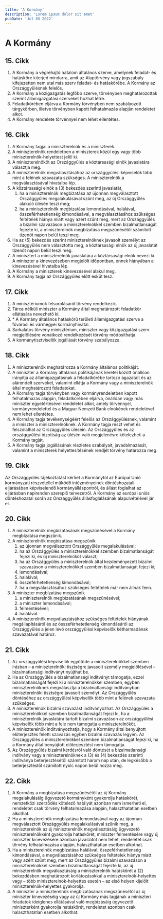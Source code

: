 ```yaml
---
title: 'A Kormány'
description: 'Lorem ipsum dolor sit amet'
pubDate: 'Jul 08 2022'
---
```


# A Kormány

## 15. Cikk
1. A Kormány a végrehajtó hatalom általános szerve, amelynek feladat- és hatásköre kiterjed mindarra, amit az Alaptörvény vagy jogszabály kifejezetten nem utal más szerv feladat- és hatáskörébe. A Kormány az Országgyűlésnek felelős.
2. A Kormány a közigazgatás legfőbb szerve, törvényben meghatározottak szerint államigazgatási szerveket hozhat létre.
3. Feladatkörében eljárva a Kormány törvényben nem szabályozott tárgykörben, illetve törvényben kapott felhatalmazás alapján rendeletet alkot.
4. A Kormány rendelete törvénnyel nem lehet ellentétes.

## 16. Cikk
1. A Kormány tagjai a miniszterelnök és a miniszterek.
2. A miniszterelnök rendeletben a miniszterek közül egy vagy több miniszterelnök-helyettest jelöl ki.
3. A miniszterelnököt az Országgyűlés a köztársasági elnök javaslatára választja meg.
4. A miniszterelnök megválasztásához az országgyűlési képviselők több mint a felének szavazata szükséges. A miniszterelnök a megválasztásával hivatalba lép.
5. A köztársasági elnök a (3) bekezdés szerinti javaslatát,
	1. ha a miniszterelnök megbízatása az újonnan megválasztott Országgyűlés megalakulásával szűnt meg, az új Országgyűlés alakuló ülésén teszi meg;
	2. ha a miniszterelnök megbízatása lemondásával, halálával, összeférhetetlenség kimondásával, a megválasztásához szükséges feltételek hiánya miatt vagy azért szűnt meg, mert az Országgyűlés a bizalmi szavazáson a miniszterelnökkel szemben bizalmatlanságát fejezte ki, a miniszterelnök megbízatása megszűnésétől számított tizenöt napon belül teszi meg.
6. Ha az (5) bekezdés szerint miniszterelnöknek javasolt személyt az Országgyűlés nem választotta meg, a köztársasági elnök az új javaslatát tizenöt napon belül teszi meg.
7. A minisztert a miniszterelnök javaslatára a köztársasági elnök nevezi ki. A miniszter a kinevezésében megjelölt időpontban, ennek hiányában a kinevezésével hivatalba lép.
8. A Kormány a miniszterek kinevezésével alakul meg.
9. A Kormány tagja az Országgyűlés előtt esküt tesz.

## 17. Cikk
1. A minisztériumok felsorolásáról törvény rendelkezik.
2. Tárca nélküli miniszter a Kormány által meghatározott feladatkör ellátására nevezhető ki.
3. \* A Kormány általános hatáskörű területi államigazgatási szerve a fővárosi és vármegyei kormányhivatal.
4. Sarkalatos törvény minisztérium, miniszter vagy közigazgatási szerv megjelölésére vonatkozó rendelkezését törvény módosíthatja.
5. A kormánytisztviselők jogállását törvény szabályozza.

## 18. Cikk
1. A miniszterelnök meghatározza a Kormány általános politikáját.
2. A miniszter a Kormány általános politikájának keretei között önállóan irányítja az államigazgatásnak a feladatkörébe tartozó ágazatait és az alárendelt szerveket, valamint ellátja a Kormány vagy a miniszterelnök által meghatározott feladatokat.
3. A Kormány tagja törvényben vagy kormányrendeletben kapott felhatalmazás alapján, feladatkörében eljárva, önállóan vagy más miniszter egyetértésével rendeletet alkot, amely törvénnyel, kormányrendelettel és a Magyar Nemzeti Bank elnökének rendeletével nem lehet ellentétes.
4. A Kormány tagja tevékenységéért felelős az Országgyűlésnek, valamint a miniszter a miniszterelnöknek. A Kormány tagja részt vehet és felszólalhat az Országgyűlés ülésein. Az Országgyűlés és az országgyűlési bizottság az ülésén való megjelenésre kötelezheti a Kormány tagját.
5. A Kormány tagja jogállásának részletes szabályait, javadalmazását, valamint a miniszterek helyettesítésének rendjét törvény határozza meg.

## 19. Cikk
Az Országgyűlés tájékoztatást kérhet a Kormánytól az Európai Unió kormányzati részvétellel működő intézményeinek döntéshozatali eljárásában képviselendő kormányálláspontról, és állást foglalhat az eljárásban napirenden szereplő tervezetről. A Kormány az európai uniós döntéshozatal során az Országgyűlés állásfoglalásának alapulvételével jár el.

## 20. Cikk
1. A miniszterelnök megbízatásának megszűnésével a Kormány megbízatása megszűnik.
2. A miniszterelnök megbízatása megszűnik
   1. az újonnan megválasztott Országgyűlés megalakulásával;
   2. ha az Országgyűlés a miniszterelnökkel szemben bizalmatlanságát fejezi ki, és új miniszterelnököt választ;
   3. ha az Országgyűlés a miniszterelnök által kezdeményezett bizalmi szavazáson a miniszterelnökkel szemben bizalmatlanságát fejezi ki;
   4. lemondásával;
   5. halálával;
   6. összeférhetetlenség kimondásával;
   7. ha a megválasztásához szükséges feltételek már nem állnak fenn.
3. A miniszter megbízatása megszűnik
   1. a miniszterelnök megbízatásának megszűnésével;
   2. a miniszter lemondásával;
   3. felmentésével;
   4. halálával.
4. A miniszterelnök megválasztásához szükséges feltételek hiányának megállapításáról és az összeférhetetlenség kimondásáról az Országgyűlés a jelen lévő országgyűlési képviselők kétharmadának szavazatával határoz.

## 21. Cikk
1. Az országgyűlési képviselők egyötöde a miniszterelnökkel szemben írásban – a miniszterelnöki tisztségre javasolt személy megjelölésével – bizalmatlansági indítványt nyújthat be.
2. Ha az Országgyűlés a bizalmatlansági indítványt támogatja, ezzel bizalmatlanságát fejezi ki a miniszterelnökkel szemben, egyben miniszterelnöknek megválasztja a bizalmatlansági indítványban miniszterelnöki tisztségre javasolt személyt. Az Országgyűlés döntéséhez az országgyűlési képviselők több mint a felének szavazata szükséges.
3. A miniszterelnök bizalmi szavazást indítványozhat. Az Országgyűlés a miniszterelnökkel szemben bizalmatlanságát fejezi ki, ha a miniszterelnök javaslatára tartott bizalmi szavazáson az országgyűlési képviselők több mint a fele nem támogatja a miniszterelnököt.
4. A miniszterelnök indítványozhatja, hogy a Kormány által benyújtott előterjesztés feletti szavazás egyben bizalmi szavazás legyen. Az Országgyűlés a miniszterelnökkel szemben bizalmatlanságát fejezi ki, ha a Kormány által benyújtott előterjesztést nem támogatja.
5. Az Országgyűlés bizalmi kérdésről való döntését a bizalmatlansági indítvány vagy a miniszterelnöknek a (3) és (4) bekezdés szerinti indítványa beterjesztésétől számított három nap után, de legkésőbb a beterjesztéstől számított nyolc napon belül hozza meg.

## 22. Cikk
1. A Kormány a megbízatása megszűnésétől az új Kormány megalakulásáig ügyvezető kormányként gyakorolja hatáskörét, nemzetközi szerződés kötelező hatályát azonban nem ismerheti el, rendeletet csak törvény felhatalmazása alapján, halaszthatatlan esetben alkothat.
2. Ha a miniszterelnök megbízatása lemondásával vagy az újonnan megválasztott Országgyűlés megalakulásával szűnik meg, a miniszterelnök az új miniszterelnök megválasztásáig ügyvezető miniszterelnökként gyakorolja hatáskörét, miniszter felmentésére vagy új miniszter kinevezésére azonban javaslatot nem tehet, rendeletet csak törvény felhatalmazása alapján, halaszthatatlan esetben alkothat.
3. Ha a miniszterelnök megbízatása halálával, összeférhetetlenség kimondásával, a megválasztásához szükséges feltételek hiánya miatt vagy azért szűnt meg, mert az Országgyűlés bizalmi szavazáson a miniszterelnökkel szemben bizalmatlanságát fejezte ki, az új miniszterelnök megválasztásáig a miniszterelnök hatáskörét a (2) bekezdésben meghatározott korlátozásokkal a miniszterelnök-helyettes vagy – több miniszterelnök-helyettes esetén – az első helyen kijelölt miniszterelnök-helyettes gyakorolja.
4. A miniszter a miniszterelnök megbízatásának megszűnésétől az új miniszter kinevezéséig vagy az új Kormány más tagjának a miniszteri feladatok ideiglenes ellátásával való megbízásáig ügyvezető miniszterként gyakorolja hatáskörét, rendeletet azonban csak halaszthatatlan esetben alkothat.
